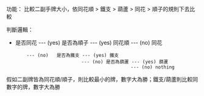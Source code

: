 功能： 比較二副手牌大小，依同花順 > 鐵支 > 葫蘆 > 同花 > 順子的規則下去比較

判斷邏輯：
 - 是否同花 --- (yes)  是否為順子 --- (yes) 同花順
                               --- (no)  同花

           --- (no)   是否為鐵支 --- (yes) 鐵支
                               --- (no) 是否為葫蘆 --- (yes) 葫蘆
                                                 --- (no) nothing  

假如二副牌皆為同花順/順子，則比較最小的牌，數字大為勝；鐵支/葫蘆則比較同數字的牌，數字大為勝
